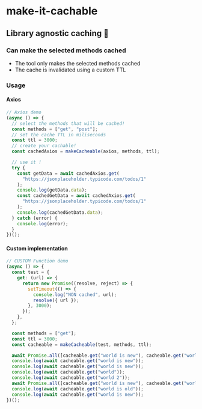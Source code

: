 # make-it-cachable

## Library agnostic caching 🥇

### Can make the selected methods cached

- The tool only makes the selected methods cached
- The cache is invalidated using a custom TTL

### Usage

#### Axios

```javascript
// Axios demo
(async () => {
  // select the methods that will be cached!
  const methods = ["get", "post"];
  // set the cache TTL in miliseconds
  const ttl = 3000;
  // create your cachable!
  const cachedAxios = makeCacheable(axios, methods, ttl);

  // use it !
  try {
    const getData = await cachedAxios.get(
      "https://jsonplaceholder.typicode.com/todos/1"
    );
    console.log(getData.data);
    const cachedGetData = await cachedAxios.get(
      "https://jsonplaceholder.typicode.com/todos/1"
    );
    console.log(cachedGetData.data);
  } catch (error) {
    console.log(error);
  }
})();
```

#### Custom implementation

```javascript
// CUSTOM Function demo
(async () => {
  const test = {
    get: (url) => {
      return new Promise((resolve, reject) => {
        setTimeout(() => {
          console.log("NON cached", url);
          resolve({ url });
        }, 3000);
      });
    },
  };

  const methods = ["get"];
  const ttl = 3000;
  const cacheable = makeCacheable(test, methods, ttl);

  await Promise.all([cacheable.get("world is new"), cacheable.get("world")]);
  console.log(await cacheable.get("world is new"));
  console.log(await cacheable.get("world is new"));
  console.log(await cacheable.get("world"));
  console.log(await cacheable.get("world 2"));
  await Promise.all([cacheable.get("world is new"), cacheable.get("world")]);
  console.log(await cacheable.get("world is old"));
  console.log(await cacheable.get("world is new"));
})();
```
